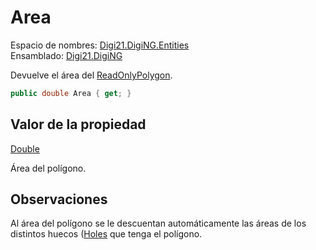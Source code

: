 # Area

Espacio de nombres: [Digi21.DigiNG.Entities](/digi3d-net/programacion/.net/referencia/digi21.diging/digi21.diging.entities/)  
Ensamblado: [Digi21.DigiNG](/digi3d-net/programacion/.net/referencia/digi21.diging.plugin/digi21.diging/)

Devuelve el área del [ReadOnlyPolygon](/digi3d-net/programacion/.net/referencia/digi21.diging/digi21.diging.entities/clases/readonlypolygon/).

```csharp
public double Area { get; }
```

## Valor de la propiedad

[Double](https://docs.microsoft.com/en-us/dotnet/api/system.double?view=net-5.0)

Área del polígono.

## Observaciones

Al área del polígono se le descuentan automáticamente las áreas de los distintos huecos \([Holes](/digi3d-net/programacion/.net/referencia/digi21.diging/digi21.diging.entities/clases/readonlypolygon/propiedades/holes.md) que tenga el polígono.



